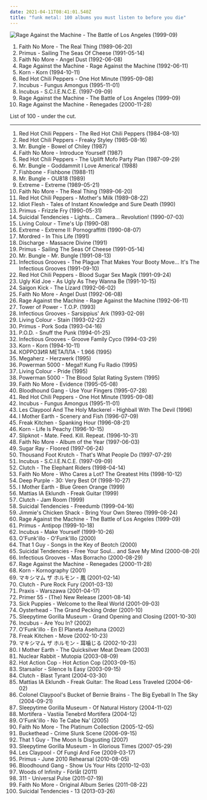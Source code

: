```yaml
---
date: 2021-04-11T08:41:01.540Z
title: "funk metal: 100 albums you must listen to before you die"
---
```

![Rage Against the Machine - The Battle of Los Angeles (1999-09)](http://coverartarchive.org/release/962df9d5-0ab5-4f90-97d9-99cb0ab52360/2939556829-500.jpg "Rage Against the Machine - The Battle of Los Angeles (1999-09)")
<ol class="albums">
<li data-cover="http://coverartarchive.org/release/bdc6f2fe-cc88-3bdc-93f9-4c69d1f94d64/9560736864-500.jpg" data-tags="alternative metal, alternative rock, rock" role="button">Faith No More - The Real Thing (1989-06-20)</li>
<li data-cover="http://coverartarchive.org/release/c3814cca-63d1-4cfa-9934-60957205b86b/26730700764-500.jpg" data-tags="alternative rock, funk metal, rock, funk, 90s, alternative metal" role="button">Primus - Sailing The Seas Of Cheese (1991-05-14)</li>
<li data-cover="http://coverartarchive.org/release/9a25698c-bf29-3297-a05f-80f68c736e14/25332108545-500.jpg" data-tags="alternative rock, rock, alternative metal" role="button">Faith No More - Angel Dust (1992-06-08)</li>
<li data-cover="https://img.discogs.com/iTqMk9mKwHL-LEb8Y7xZsdugBxo=/fit-in/591x778/filters:strip_icc():format(jpeg):mode_rgb():quality(90)/discogs-images/R-1113698-1221514241.jpeg.jpg" data-tags="rock" role="button">Rage Against the Machine - Rage Against the Machine (1992-06-11)</li>
<li data-cover="http://coverartarchive.org/release/b06d3f9d-78b1-3155-89be-e7af11730806/2192472321-500.jpg" data-tags="nu metal" role="button">Korn - Korn (1994-10-11)</li>
<li data-cover="https://img.discogs.com/31gR0JrjT4wpFgCD7pf2u1N2FGE=/fit-in/600x600/filters:strip_icc():format(jpeg):mode_rgb():quality(90)/discogs-images/R-6757360-1425997407-7575.jpeg.jpg" data-tags="alternative rock, rock, 90s" role="button">Red Hot Chili Peppers - One Hot Minute (1995-09-08)</li>
<li data-cover="http://coverartarchive.org/release/b14f5b76-0f8c-3b16-b193-1438299abdea/12785839911-500.jpg" data-tags="funk metal" role="button">Incubus - Fungus Amongus (1995-11-01)</li>
<li data-cover="http://coverartarchive.org/release/18622368-24e9-45ce-93d5-be2e4f45b3b3/8631104442-500.jpg" data-tags="alternative rock, funk metal, rock" role="button">Incubus - S.C.I.E.N.C.E. (1997-09-09)</li>
<li data-cover="http://coverartarchive.org/release/962df9d5-0ab5-4f90-97d9-99cb0ab52360/2939556829-500.jpg" data-tags="rock" role="button">Rage Against the Machine - The Battle of Los Angeles (1999-09)</li>
<li data-cover="http://coverartarchive.org/release/1c293abc-3993-3d1d-bb8d-e8fe18621488/9245164218-500.jpg" data-tags="rock, alternative rock" role="button">Rage Against the Machine - Renegades (2000-11-28)</li>
</ol>
List of 100 - under the cut.
<!-- more -->

_________________

<ol class="albums">
<li data-cover="https://img.discogs.com/vXkEoXsQV1UElskxuI9qUErajOc=/fit-in/468x477/filters:strip_icc():format(jpeg):mode_rgb():quality(90)/discogs-images/R-13023556-1546656092-1004.jpeg.jpg" data-tags="funk rock" role="button">
Red Hot Chili Peppers - The Red Hot Chili Peppers (1984-08-10)
</li>
<li data-cover="http://coverartarchive.org/release/a7a1b8da-a9ab-4153-8b6a-ee331c391938/1037573218-500.jpg" data-tags="funk rock, funk" role="button">
Red Hot Chili Peppers - Freaky Styley (1985-08-16)
</li>
<li data-cover="https://img.discogs.com/RyjQvWuGyAVMl0Q1JV6X4qtNyEU=/fit-in/600x600/filters:strip_icc():format(jpeg):mode_rgb():quality(90)/discogs-images/R-1307399-1424914171-5164.jpeg.jpg" data-tags="experimental" role="button">
Mr. Bungle - Bowel of Chiley (1987)
</li>
<li data-cover="https://img.discogs.com/Qo-yFDhFRNOsBEjGJJ0bpwFX5ik=/fit-in/587x567/filters:strip_icc():format(jpeg):mode_rgb():quality(90)/discogs-images/R-1709098-1421535721-3732.jpeg.jpg" data-tags="alternative metal, funk metal" role="button">
Faith No More - Introduce Yourself (1987)
</li>
<li data-cover="http://coverartarchive.org/release/0ae5fdcc-586f-4a1f-b3dd-342f5a84cb4a/21130359568-500.jpg" data-tags="funk rock" role="button">
Red Hot Chili Peppers - The Uplift Mofo Party Plan (1987-09-29)
</li>
<li data-cover="http://coverartarchive.org/release/797d256e-c1a8-4b79-b8c8-7220461ae2db/13222015293-500.jpg" data-tags="funk metal, mike patton" role="button">
Mr. Bungle - Goddammit I Love America! (1988)
</li>
<li data-cover="https://img.discogs.com/BcSnxF4diDV_rRbRjXB5uOl8Y6M=/fit-in/500x307/filters:strip_icc():format(jpeg):mode_rgb():quality(90)/discogs-images/R-573900-1368976469-4214.jpeg.jpg" data-tags="ska punk" role="button">
Fishbone - Fishbone (1988-11)
</li>
<li data-cover="http://coverartarchive.org/release/8a87dca1-6046-4204-842c-022126631eaa/18837963279-500.jpg" data-tags="funk metal" role="button">
Mr. Bungle - OU818 (1989)
</li>
<li data-cover="http://coverartarchive.org/release/31b2522c-041b-44b7-9daa-17ecea4faf6f/28725503103-500.jpg" data-tags="hard rock, hair metal" role="button">
Extreme - Extreme (1989-05-21)
</li>
<li data-cover="http://coverartarchive.org/release/bdc6f2fe-cc88-3bdc-93f9-4c69d1f94d64/9560736864-500.jpg" data-tags="alternative metal, alternative rock, rock" role="button">
Faith No More - The Real Thing (1989-06-20)
</li>
<li data-cover="https://via.placeholder.com/450" data-tags="funk rock" role="button">
Red Hot Chili Peppers - Mother's Milk (1989-08-22)
</li>
<li data-cover="https://img.discogs.com/hH1lmYnMwJ6-AaLLeUg0SvTd7PU=/fit-in/600x600/filters:strip_icc():format(jpeg):mode_rgb():quality(90)/discogs-images/R-1451804-1253041202.jpeg.jpg" data-tags="experimental, funk metal" role="button">
Idiot Flesh - Tales of Instant Knowledge and Sure Death (1990)
</li>
<li data-cover="https://img.discogs.com/YqqCs70buzegtoFW7myFLVnsQ8U=/fit-in/600x607/filters:strip_icc():format(jpeg):mode_rgb():quality(90)/discogs-images/R-3000806-1508266484-8892.jpeg.jpg" data-tags="funk metal" role="button">
Primus - Frizzle Fry (1990-05-31)
</li>
<li data-cover="http://coverartarchive.org/release/cd47d1f3-1d73-4c92-8766-edf5dfea2c4b/14170897981-500.jpg" data-tags="thrash metal" role="button">
Suicidal Tendencies - Lights... Camera... Revolution! (1990-07-03)
</li>
<li data-cover="https://img.discogs.com/6Nkszn5tJFDJywElV8Q0g26itWc=/fit-in/600x601/filters:strip_icc():format(jpeg):mode_rgb():quality(90)/discogs-images/R-3222714-1399314519-9565.jpeg.jpg" data-tags="hard rock, 90s, funk rock" role="button">
Living Colour - Time's Up (1990-08)
</li>
<li data-cover="http://coverartarchive.org/release/35a28722-a9ed-3bcd-975d-2a3fede3907b/5891797788-500.jpg" data-tags="hard rock" role="button">
Extreme - Extreme II: Pornograffitti (1990-08-07)
</li>
<li data-cover="https://img.discogs.com/0uN1Ok3w-S714MQqDubwGTNEmS8=/fit-in/600x607/filters:strip_icc():format(jpeg):mode_rgb():quality(90)/discogs-images/R-464540-1365621930-8597.jpeg.jpg" data-tags="funk metal, funk-thrash metal" role="button">
Mordred - In This Life (1991)
</li>
<li data-cover="http://coverartarchive.org/release/01074d31-922b-43a3-9cb0-80845f09dac1/23809036137-500.jpg" data-tags="heavy metal, funk metal, thrash metal, punk metal, heavy-thrash metal" role="button">
Discharge - Massacre Divine (1991)
</li>
<li data-cover="http://coverartarchive.org/release/c3814cca-63d1-4cfa-9934-60957205b86b/26730700764-500.jpg" data-tags="alternative rock, funk metal, rock, funk, 90s, alternative metal" role="button">
Primus - Sailing The Seas Of Cheese (1991-05-14)
</li>
<li data-cover="https://img.discogs.com/HJT94iGkU8e2ZxaB2qa_BtPI39w=/fit-in/600x602/filters:strip_icc():format(jpeg):mode_rgb():quality(90)/discogs-images/R-893051-1170005593.jpeg.jpg" data-tags="experimental" role="button">
Mr. Bungle - Mr. Bungle (1991-08-13)
</li>
<li data-cover="http://coverartarchive.org/release/08537e06-a94a-4d66-86f8-a6872b851607/27189531028-500.jpg" data-tags="funk metal" role="button">
Infectious Grooves - The Plague That Makes Your Booty Move... It's The Infectious Grooves (1991-09-10)
</li>
<li data-cover="https://via.placeholder.com/450" data-tags="rock, funk rock, funk" role="button">
Red Hot Chili Peppers - Blood Sugar Sex Magik (1991-09-24)
</li>
<li data-cover="http://coverartarchive.org/release/7e2c82ba-9ba4-4827-9a22-bcd7844f1a0b/7919566324-500.jpg" data-tags="hard rock, funk metal, wants, dr b tags" role="button">
Ugly Kid Joe - As Ugly As They Wanna Be (1991-10-15)
</li>
<li data-cover="http://coverartarchive.org/release/8ff3dc75-ab63-41aa-b071-5d610e2aac06/10710572538-500.jpg" data-tags="hard rock" role="button">
Saigon Kick - The Lizard (1992-06-02)
</li>
<li data-cover="http://coverartarchive.org/release/9a25698c-bf29-3297-a05f-80f68c736e14/25332108545-500.jpg" data-tags="alternative rock, rock, alternative metal" role="button">
Faith No More - Angel Dust (1992-06-08)
</li>
<li data-cover="https://img.discogs.com/iTqMk9mKwHL-LEb8Y7xZsdugBxo=/fit-in/591x778/filters:strip_icc():format(jpeg):mode_rgb():quality(90)/discogs-images/R-1113698-1221514241.jpeg.jpg" data-tags="rock" role="button">
Rage Against the Machine - Rage Against the Machine (1992-06-11)
</li>
<li data-cover="http://coverartarchive.org/release/baabb4d7-6005-4cb8-af6a-39a43e095e36/15248566750-500.jpg" data-tags="funk, soul" role="button">
Tower of Power - T.O.P. (1993)
</li>
<li data-cover="https://img.discogs.com/rmZV3SP6fTF6UEK0Lw66yjbnMm0=/fit-in/600x635/filters:strip_icc():format(jpeg):mode_rgb():quality(90)/discogs-images/R-15223219-1588329994-4156.jpeg.jpg" data-tags="funk, funk metal" role="button">
Infectious Grooves - Sarsippius' Ark (1993-02-09)
</li>
<li data-cover="https://img.discogs.com/gLZl_-QQiCcW_AzM0uvrfjv3hMc=/fit-in/557x480/filters:strip_icc():format(jpeg):mode_rgb():quality(90)/discogs-images/R-392014-1242472405.jpeg.jpg" data-tags="funk metal, rock" role="button">
Living Colour - Stain (1993-02-22)
</li>
<li data-cover="http://coverartarchive.org/release/8e0b296b-9ba7-4781-b151-c6eb0d17b85d/19621358532-500.jpg" data-tags="alternative metal" role="button">
Primus - Pork Soda (1993-04-16)
</li>
<li data-cover="http://coverartarchive.org/release/5a606e51-6ff4-3ff4-8ed3-9163e34d0261/13579108697-500.jpg" data-tags="rapcore, nu metal" role="button">
P.O.D. - Snuff the Punk (1994-01-25)
</li>
<li data-cover="http://coverartarchive.org/release/0f4fc8ee-2c54-4796-ae65-cd935c86c52f/4851188326-500.jpg" data-tags="funk metal, funk" role="button">
Infectious Grooves - Groove Family Cyco (1994-03-29)
</li>
<li data-cover="http://coverartarchive.org/release/b06d3f9d-78b1-3155-89be-e7af11730806/2192472321-500.jpg" data-tags="nu metal" role="button">
Korn - Korn (1994-10-11)
</li>
<li data-cover="https://img.discogs.com/5Q-iHoDPyjGrMaDlrXYq0Zjq96k=/fit-in/600x449/filters:strip_icc():format(jpeg):mode_rgb():quality(90)/discogs-images/R-9079523-1474399846-5962.jpeg.jpg" data-tags="funk metal, crossover, industrial metal, distortion, scary music, ugar" role="button">
КОРРОЗИЯ МЕТАЛЛА - 1.966 (1995)
</li>
<li data-cover="http://coverartarchive.org/release/125b1731-f5b0-4542-96a3-c05c025f877c/23724829556-500.jpg" data-tags="alternative metal" role="button">
Megaherz - Herzwerk (1995)
</li>
<li data-cover="http://coverartarchive.org/release/2101f51b-6a27-4c34-8cee-44c3e678453b/19604751300-500.jpg" data-tags="alternative metal" role="button">
Powerman 5000 - Mega!! Kung Fu Radio (1995)
</li>
<li data-cover="http://coverartarchive.org/release/90725120-5feb-48d2-af0b-b8ba0b0b4377/6832081005-500.jpg" data-tags="rock" role="button">
Living Colour - Pride (1995)
</li>
<li data-cover="http://coverartarchive.org/release/bdc38381-8c0e-4e56-b42b-fb49f4e37803/8311816749-500.jpg" data-tags="hard rock, funk metal, alternative metal, industrial metal, rapcore, nu-metal" role="button">
Powerman 5000 - The Blood Splat Rating System (1995)
</li>
<li data-cover="https://via.placeholder.com/450" data-tags="metal, funk metal, san francisco, alt. metal, in rage" role="button">
Faith No More - Evidence (1995-05-08)
</li>
<li data-cover="http://coverartarchive.org/release/0ed5e9a0-8b60-45e3-aba6-2166bcc32e4c/8479500461-500.jpg" data-tags="alternative rock" role="button">
Bloodhound Gang - Use Your Fingers (1995-07-28)
</li>
<li data-cover="https://img.discogs.com/31gR0JrjT4wpFgCD7pf2u1N2FGE=/fit-in/600x600/filters:strip_icc():format(jpeg):mode_rgb():quality(90)/discogs-images/R-6757360-1425997407-7575.jpeg.jpg" data-tags="alternative rock, rock, 90s" role="button">
Red Hot Chili Peppers - One Hot Minute (1995-09-08)
</li>
<li data-cover="http://coverartarchive.org/release/b14f5b76-0f8c-3b16-b193-1438299abdea/12785839911-500.jpg" data-tags="funk metal" role="button">
Incubus - Fungus Amongus (1995-11-01)
</li>
<li data-cover="https://img.discogs.com/7hpzYqsH-Q1rEc7jcINYFY0Egao=/fit-in/600x598/filters:strip_icc():format(jpeg):mode_rgb():quality(90)/discogs-images/R-480461-1321786903.jpeg.jpg" data-tags="rock" role="button">
Les Claypool And The Holy Mackerel - Highball With The Devil (1996)
</li>
<li data-cover="http://coverartarchive.org/release/981dbbfc-0b08-372b-a0b9-a8e15232d484/15456224654-500.jpg" data-tags="rock, alternative, alternative rock, progressive rock, acoustic, funk metal, funk, latin, blues, progressive, blues rock, funk rock, progressive alternative metal, progressive alternative rock, progressive funk rock, alternative funk rock, progressive funk metal, good album" role="button">
I Mother Earth - Scenery and Fish (1996-07-09)
</li>
<li data-cover="http://coverartarchive.org/release/5bb9015d-6d4b-4226-b4d8-196397e59554/20311788316-500.jpg" data-tags="heavy metal, metal, jazz, rock, alternative, alternative rock, experimental, progressive metal, hard rock, progressive rock, fusion, funk metal, funk, progressive, funk rock, wants, progressive alternative metal, progressive alternative rock, progressive funk rock, alternative funk rock, progressive funk metal, spanking hour" role="button">
Freak Kitchen - Spanking Hour (1996-08-21)
</li>
<li data-cover="http://coverartarchive.org/release/c93f6a84-0822-472f-ba7d-a49e475a9a43/4088021294-500.jpg" data-tags="nu metal" role="button">
Korn - Life Is Peachy (1996-10-15)
</li>
<li data-cover="http://coverartarchive.org/release/ce4722b7-7d58-4f7d-b76d-cb4b37fb661b/1069838540-500.jpg" data-tags="metal, nu metal" role="button">
Slipknot - Mate. Feed. Kill. Repeat. (1996-10-31)
</li>
<li data-cover="https://img.discogs.com/Q0f_TkrM4BDSvwqGEc7rRBPvyVQ=/fit-in/500x487/filters:strip_icc():format(jpeg):mode_rgb():quality(90)/discogs-images/R-3476579-1354129908-6021.jpeg.jpg" data-tags="rock, alternative metal, alternative, alternative rock" role="button">
Faith No More - Album of the Year (1997-06-03)
</li>
<li data-cover="http://coverartarchive.org/release/7aa940e5-6128-4ed1-9d89-86458a1b5ec6/8008267577-500.jpg" data-tags="punk, alternative metal" role="button">
Sugar Ray - Floored (1997-06-24)
</li>
<li data-cover="http://coverartarchive.org/release/a6988fe8-843c-4800-b569-827885402c23/26961870135-500.jpg" data-tags="alternative rock, rap metal, rap rock" role="button">
Thousand Foot Krutch - That's What People Do (1997-07-29)
</li>
<li data-cover="http://coverartarchive.org/release/18622368-24e9-45ce-93d5-be2e4f45b3b3/8631104442-500.jpg" data-tags="alternative rock, funk metal, rock" role="button">
Incubus - S.C.I.E.N.C.E. (1997-09-09)
</li>
<li data-cover="http://coverartarchive.org/release/ef5aa6bc-dfdf-4b1d-bf8d-96f785ef5dfc/18650235841-500.jpg" data-tags="stoner rock" role="button">
Clutch - The Elephant Riders (1998-04-14)
</li>
<li data-cover="http://coverartarchive.org/release/19af6bc8-81ca-4eb0-ba7e-3f0c6113eb66/2618609074-500.jpg" data-tags="rock" role="button">
Faith No More - Who Cares a Lot? The Greatest Hits (1998-10-12)
</li>
<li data-cover="https://img.discogs.com/4cLrRtJRN_lbvAoEKln8f-AmfhM=/fit-in/600x600/filters:strip_icc():format(jpeg):mode_rgb():quality(90)/discogs-images/R-13211906-1550027996-1166.jpeg.jpg" data-tags="hard rock, rock, compilation" role="button">
Deep Purple - 30: Very Best Of (1998-10-27)
</li>
<li data-cover="http://coverartarchive.org/release/84c895ec-2999-46ad-b23d-2d288ed83462/15467702597-500.jpg" data-tags="electronica, jazz, rock, alternative, alternative rock, experimental, hard rock, progressive rock, pop rock, acoustic, fusion, world, funk metal, funk, latin, blues, progressive, blues rock, acoustic rock, funk rock, progressive alternative metal, progressive alternative rock, progressive funk rock, alternative funk rock, acoustic funk rock, progressive funk metal, progressive ambient rock, acoustic pop rock, acoustic folk rock, acoustic folk fusion, blues funk rock" role="button">
I Mother Earth - Blue Green Orange (1999)
</li>
<li data-cover="http://coverartarchive.org/release/d6354a58-b74d-4265-a92c-beb56dd6c9fd/17872685538-500.jpg" data-tags="rock, guitar virtuoso, progressive alternative metal, progressive jazz fusion metal, progressive alternative rock" role="button">
Mattias IA Eklundh - Freak Guitar (1999)
</li>
<li data-cover="https://img.discogs.com/16qApHScNcFc1G9v9R35mr3cqIg=/fit-in/600x598/filters:strip_icc():format(jpeg):mode_rgb():quality(90)/discogs-images/R-857872-1174003739.jpeg.jpg" data-tags="stoner rock" role="button">
Clutch - Jam Room (1999)
</li>
<li data-cover="http://coverartarchive.org/release/3e62337e-8efe-3c42-9777-6dee1ed07c25/5233844746-500.jpg" data-tags="hardcore punk, hardcore" role="button">
Suicidal Tendencies - Freedumb (1999-04-16)
</li>
<li data-cover="http://coverartarchive.org/release/0e264b74-e689-40b6-8bc4-cf6d30e57408/17554035291-500.jpg" data-tags="funk metal, alternative metal, maryland, :d, annapolis, oldskoolz, leapsandalbums, jim wirt" role="button">
Jimmie's Chicken Shack - Bring Your Own Stereo (1999-08-24)
</li>
<li data-cover="http://coverartarchive.org/release/962df9d5-0ab5-4f90-97d9-99cb0ab52360/2939556829-500.jpg" data-tags="rock" role="button">
Rage Against the Machine - The Battle of Los Angeles (1999-09)
</li>
<li data-cover="https://img.discogs.com/fzRgl1_qWan58EQ2sode-Shk5DQ=/fit-in/600x600/filters:strip_icc():format(jpeg):mode_rgb():quality(90)/discogs-images/R-11742573-1521612866-9802.jpeg.jpg" data-tags="funk metal" role="button">
Primus - Antipop (1999-10-18)
</li>
<li data-cover="http://coverartarchive.org/release/00d1109d-6954-3791-8193-c29fdc28bf30/23589283839-500.jpg" data-tags="alternative rock, rock" role="button">
Incubus - Make Yourself (1999-10-26)
</li>
<li data-cover="https://img.discogs.com/990QvNo7eWnAzNhZ9wsWa9gDlf0=/fit-in/532x528/filters:strip_icc():format(jpeg):mode_rgb():quality(90)/discogs-images/R-6846409-1427854450-6351.jpeg.jpg" data-tags="jazz, pop, rock, soul, instrumental, acoustic, motown, funk metal, funk, funky, groovy, funk rock, rap metal, jecks" role="button">
O'Funk'illo - O'Funk'Illo (2000)
</li>
<li data-cover="https://via.placeholder.com/450" data-tags="experimental, funk metal, personal favourites" role="button">
That 1 Guy - Songs in the Key of Beotch (2000)
</li>
<li data-cover="http://coverartarchive.org/release/4ca0f1c9-d5f1-4001-ab83-e00a253133c3/5233810351-500.jpg" data-tags="hardcore" role="button">
Suicidal Tendencies - Free Your Soul... and Save My Mind (2000-08-20)
</li>
<li data-cover="http://coverartarchive.org/release/22639092-349e-408c-be95-4624337e7bd3/4851208910-500.jpg" data-tags="funk metal" role="button">
Infectious Grooves - Mas Borracho (2000-08-29)
</li>
<li data-cover="http://coverartarchive.org/release/1c293abc-3993-3d1d-bb8d-e8fe18621488/9245164218-500.jpg" data-tags="rock, alternative rock" role="button">
Rage Against the Machine - Renegades (2000-11-28)
</li>
<li data-cover="http://coverartarchive.org/release/6185da21-757a-47a5-9183-1d0890fdda52/14839842507-500.jpg" data-tags="funk metal, alt metal" role="button">
Korn - Kornography (2001)
</li>
<li data-cover="http://coverartarchive.org/release/65f51b2e-fb7d-43fc-9535-aba41b13477e/9495572033-500.jpg" data-tags="metalcore, metal, rock, alternative, alternative rock, hardcore, funk metal, funk, alternative metal, 00s, nu metal, funk rock, hardcore punk, maximum the hormone, nao, daisuke-han, maximum the ryo-kun, ue-chang" role="button">
マキシマム ザ ホルモン - 鳳 (2001-02-14)
</li>
<li data-cover="http://coverartarchive.org/release/c7c92eab-c53d-47d0-8ae4-92f22d5e3dd8/9285528262-500.jpg" data-tags="stoner rock" role="button">
Clutch - Pure Rock Fury (2001-03-13)
</li>
<li data-cover="https://img.discogs.com/0K07zIXqZf7JXAa9FHYb_4RpRXg=/fit-in/600x541/filters:strip_icc():format(jpeg):mode_rgb():quality(90)/discogs-images/R-1055263-1188618298.jpeg.jpg" data-tags="funk metal, avant-garde" role="button">
Praxis - Warszawa (2001-04-17)
</li>
<li data-cover="https://img.discogs.com/EXGSm1EU0mUb2U7BbV7FMl1QJ24=/fit-in/600x595/filters:strip_icc():format(jpeg):mode_rgb():quality(90)/discogs-images/R-2154770-1266960960.jpeg.jpg" data-tags="heavy metal, metalcore, hardcore, funk metal, funk, alternative metal, rapcore, nu metal, reggae metal, rap-metal, killswitch engage, slipknot, korn, stone sour, poison the well, flaw, chimaira, hed planet earth, demon hunter, clawfinger, american head charge, hed pe, element eighty, mushroomhead, 40 below summer, primer 55, one minute silence, silent civilian, 36 crazy fists, primer55" role="button">
Primer 55 - (The) New Release (2001-08-14)
</li>
<li data-cover="http://coverartarchive.org/release/f49e0a11-d03b-4034-98b9-61a205d8d1d2/1563647398-500.jpg" data-tags="nu metal" role="button">
Sick Puppies - Welcome to the Real World (2001-09-03)
</li>
<li data-cover="https://img.discogs.com/SXFc2MlxPqDEkUfPPSHdgn70Enw=/fit-in/600x532/filters:strip_icc():format(jpeg):mode_rgb():quality(90)/discogs-images/R-501070-1356643028-2297.jpeg.jpg" data-tags="alternative" role="button">
Oysterhead - The Grand Pecking Order (2001-10)
</li>
<li data-cover="http://coverartarchive.org/release/697d31a7-6edc-4ed2-acf8-501de3cbd8bf/5083852483-500.jpg" data-tags="experimental, progressive metal, avant-garde" role="button">
Sleepytime Gorilla Museum - Grand Opening and Closing (2001-10-30)
</li>
<li data-cover="http://coverartarchive.org/release/a0a7b0e2-df05-4ca3-b267-a706b53adae0/25413813801-500.jpg" data-tags="rock, alternative, funk metal, more handclaps" role="button">
Incubus - Are You In? (2002)
</li>
<li data-cover="http://coverartarchive.org/release/cf2f5de6-1eee-4c86-8362-3785643b9176/1853017669-500.jpg" data-tags="jazz, pop, rock, soul, instrumental, acoustic, motown, funk metal, funk, funky, alternative metal, groovy, funk rock, jecks" role="button">
O'Funk'illo - En El Planeta Aseituna (2002)
</li>
<li data-cover="https://img.discogs.com/atNPJQE8YDqOjQSUSGKXAX58m3w=/fit-in/600x598/filters:strip_icc():format(jpeg):mode_rgb():quality(90)/discogs-images/R-1888876-1324824836.jpeg.jpg" data-tags="rock, fusion, progressive alternative metal, fk move" role="button">
Freak Kitchen - Move (2002-10-23)
</li>
<li data-cover="http://coverartarchive.org/release/51075cbf-fda0-45a0-bdfc-c063587d7b8f/7747401431-500.jpg" data-tags="metal, rock, alternative, alternative rock, hardcore, funk metal, funk, alternative metal, 00s, nu metal, funk rock, hardcore punk, maximum the hormone, nao, daisuke-han, maximum the ryo-kun, ue-chang" role="button">
マキシマム ザ ホルモン - 耳噛じる (2002-10-23)
</li>
<li data-cover="http://coverartarchive.org/release/e5ea06df-9371-43f9-b50f-e10fdbb7b5fc/15456226876-500.jpg" data-tags="soundtrack, rock, alternative, alternative rock, progressive metal, progressive rock, acoustic, funk metal, funk, progressive, funk rock, progressive alternative metal, progressive alternative rock, progressive funk rock, alternative funk rock, progressive funk metal" role="button">
I Mother Earth - The Quicksilver Meat Dream (2003)
</li>
<li data-cover="https://via.placeholder.com/450" data-tags="funk metal, avant-garde, avant-garde metal" role="button">
Nuclear Rabbit - Mutopia (2003-08-09)
</li>
<li data-cover="http://coverartarchive.org/release/1d744d66-1fdb-4dff-9392-e0e2bbf3f702/17652420521-500.jpg" data-tags="alternative" role="button">
Hot Action Cop - Hot Action Cop (2003-09-15)
</li>
<li data-cover="https://img.discogs.com/jrWVzobDRoF5M8iFRO0_ha-z8PQ=/fit-in/600x592/filters:strip_icc():format(jpeg):mode_rgb():quality(90)/discogs-images/R-434193-1482085620-7376.jpeg.jpg" data-tags="britpop, indie rock" role="button">
Starsailor - Silence Is Easy (2003-09-15)
</li>
<li data-cover="http://coverartarchive.org/release/37ecd876-bccf-383d-8e78-b0f2cc13c964/19386733501-500.jpg" data-tags="stoner rock" role="button">
Clutch - Blast Tyrant (2004-03-30)
</li>
<li data-cover="https://img.discogs.com/uvwRSOdqN8oOhhPa6Pon_JBFoqw=/fit-in/350x352/filters:strip_icc():format(jpeg):mode_rgb():quality(90)/discogs-images/R-2040200-1260235214.jpeg.jpg" data-tags="guitar, instrumental guitar" role="button">
Mattias IA Eklundh - Freak Guitar: The Road Less Traveled (2004-06-02)
</li>
<li data-cover="http://coverartarchive.org/release/cea4b7d5-835f-47d4-af46-e5d507bd5d11/26430724808-500.jpg" data-tags="funk, experimental" role="button">
Colonel Claypool's Bucket of Bernie Brains - The Big Eyeball In The Sky (2004-09-21)
</li>
<li data-cover="http://coverartarchive.org/release/41a71be2-4c3d-43f5-a7f7-f7ea91541bc8/12638055306-500.jpg" data-tags="avant-garde, avant-prog" role="button">
Sleepytime Gorilla Museum - Of Natural History (2004-11-02)
</li>
<li data-cover="http://coverartarchive.org/release/178d4ed8-ab44-456b-8c56-a8736e8e9ae9/2903015576-500.jpg" data-tags="depressive black metal" role="button">
Mortifera - Vastiia Tenebrd Mortifera (2004-12)
</li>
<li data-cover="https://img.discogs.com/cW_1No87FdJZUbHMb_11wNPb5pk=/fit-in/600x600/filters:strip_icc():format(jpeg):mode_rgb():quality(90)/discogs-images/R-6694333-1424781381-4411.jpeg.jpg" data-tags="jazz, pop, rock, soul, instrumental, reggae, acoustic, motown, funk metal, funk, funky, alternative metal, groovy, funk rock, jecks, alternativo, regge, my cds, opelmelange, flamenkeando con gracia" role="button">
O'Funk'illo - No Te Cabe Na' (2005)
</li>
<li data-cover="http://coverartarchive.org/release/87eea847-2dd4-47ae-9e18-bb12270ad1cb/11803984907-500.jpg" data-tags="alternative rock" role="button">
Faith No More - The Platinum Collection (2005-12-05)
</li>
<li data-cover="http://coverartarchive.org/release/a65f1f2f-bee5-463a-ad31-34a031c5f007/14928727017-500.jpg" data-tags="guitar virtuoso, instrumental, experimental, avant-garde" role="button">
Buckethead - Crime Slunk Scene (2006-09-15)
</li>
<li data-cover="http://coverartarchive.org/release/b8900b70-48c1-49c3-b162-c223d5c9a35e/12574350007-500.jpg" data-tags="experimental, singer-songwriter, funk metal, funk, opelmelange" role="button">
That 1 Guy - The Moon Is Disgusting (2007)
</li>
<li data-cover="http://coverartarchive.org/release/886c3b42-b902-42b2-a413-5f6c4cd902d3/5083823028-500.jpg" data-tags="avant-garde, progressive metal" role="button">
Sleepytime Gorilla Museum - In Glorious Times (2007-05-29)
</li>
<li data-cover="http://coverartarchive.org/release/1c18246b-f3d1-45ae-b844-8b0c833f224a/17634236874-500.jpg" data-tags="experimental" role="button">
Les Claypool - Of Fungi And Foe (2009-03-17)
</li>
<li data-cover="http://coverartarchive.org/release/5755d0d3-ce8e-4b6d-8e7c-0698634aa753/4732781971-500.jpg" data-tags="funk metal, alternative, alternative rock, rock, funk" role="button">
Primus - June 2010 Rehearsal (2010-08-05)
</li>
<li data-cover="http://coverartarchive.org/release/92b9a826-e376-4ca7-99f4-6b91fb5fc741/8147662070-500.jpg" data-tags="rock, alternative rock" role="button">
Bloodhound Gang - Show Us Your Hits (2010-12-03)
</li>
<li data-cover="https://img.discogs.com/VUzMraZzaIjytwqIyFN9NZ__reU=/fit-in/500x445/filters:strip_icc():format(jpeg):mode_rgb():quality(90)/discogs-images/R-3099962-1322204236.jpeg.jpg" data-tags="black metal, swedish, funk metal, funk, funky, funk rock, dsbm, swedish black metal, true funk metal, trve funk metal" role="button">
Woods of Infinity - Förlåt (2011)
</li>
<li data-cover="https://img.discogs.com/IigodsNnpEbLiwsq1fHwEprmH3Y=/fit-in/561x560/filters:strip_icc():format(jpeg):mode_rgb():quality(90)/discogs-images/R-688249-1292432253.jpeg.jpg" data-tags="reggae" role="button">
311 - Universal Pulse (2011-07-19)
</li>
<li data-cover="http://coverartarchive.org/release/da2fcd51-9339-463d-8b99-fdbb8dc68890/3350156802-500.jpg" data-tags="metal, experimental rock, funk metal, alternative metal" role="button">
Faith No More - Original Album Series (2011-08-22)
</li>
<li data-cover="http://coverartarchive.org/release/23044686-2c28-4bd2-b7e7-509a4411156a/14171115575-500.jpg" data-tags="hardcore" role="button">
Suicidal Tendencies - 13 (2013-03-26)
</li>
</ol>